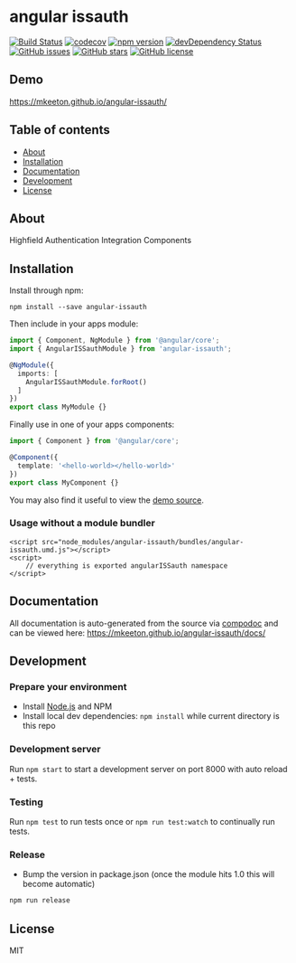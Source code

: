# angular issauth
[![Build Status](https://travis-ci.org/mkeeton/angular-issauth.svg?branch=master)](https://travis-ci.org/mkeeton/angular-issauth)
[![codecov](https://codecov.io/gh/mkeeton/angular-issauth/branch/master/graph/badge.svg)](https://codecov.io/gh/mkeeton/angular-issauth)
[![npm version](https://badge.fury.io/js/angular-issauth.svg)](http://badge.fury.io/js/angular-issauth)
[![devDependency Status](https://david-dm.org/mkeeton/angular-issauth/dev-status.svg)](https://david-dm.org/mkeeton/angular-issauth?type=dev)
[![GitHub issues](https://img.shields.io/github/issues/mkeeton/angular-issauth.svg)](https://github.com/mkeeton/angular-issauth/issues)
[![GitHub stars](https://img.shields.io/github/stars/mkeeton/angular-issauth.svg)](https://github.com/mkeeton/angular-issauth/stargazers)
[![GitHub license](https://img.shields.io/badge/license-MIT-blue.svg)](https://raw.githubusercontent.com/mkeeton/angular-issauth/master/LICENSE)

## Demo
https://mkeeton.github.io/angular-issauth/

## Table of contents

- [About](#about)
- [Installation](#installation)
- [Documentation](#documentation)
- [Development](#development)
- [License](#license)

## About

Highfield Authentication Integration Components

## Installation

Install through npm:
```
npm install --save angular-issauth
```

Then include in your apps module:

```typescript
import { Component, NgModule } from '@angular/core';
import { AngularISSauthModule } from 'angular-issauth';

@NgModule({
  imports: [
    AngularISSauthModule.forRoot()
  ]
})
export class MyModule {}
```

Finally use in one of your apps components:
```typescript
import { Component } from '@angular/core';

@Component({
  template: '<hello-world></hello-world>'
})
export class MyComponent {}
```

You may also find it useful to view the [demo source](https://github.com/mkeeton/angular-issauth/blob/master/demo/demo.component.ts).

### Usage without a module bundler
```
<script src="node_modules/angular-issauth/bundles/angular-issauth.umd.js"></script>
<script>
    // everything is exported angularISSauth namespace
</script>
```

## Documentation
All documentation is auto-generated from the source via [compodoc](https://compodoc.github.io/compodoc/) and can be viewed here:
https://mkeeton.github.io/angular-issauth/docs/

## Development

### Prepare your environment
* Install [Node.js](http://nodejs.org/) and NPM
* Install local dev dependencies: `npm install` while current directory is this repo

### Development server
Run `npm start` to start a development server on port 8000 with auto reload + tests.

### Testing
Run `npm test` to run tests once or `npm run test:watch` to continually run tests.

### Release
* Bump the version in package.json (once the module hits 1.0 this will become automatic)
```bash
npm run release
```

## License

MIT
